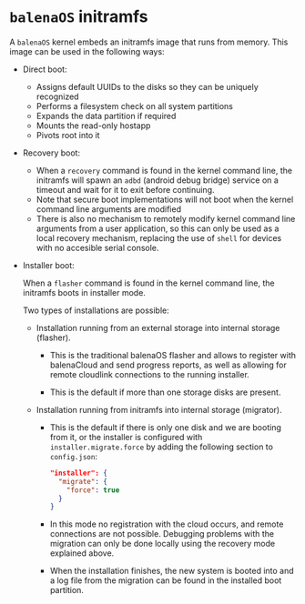 # `balenaOS` initramfs

A `balenaOS` kernel embeds an initramfs image that runs from memory. This image
can be used in the following ways:

* Direct boot:
  *  Assigns default UUIDs to the disks so they can be uniquely recognized
  *  Performs a filesystem check on all system partitions
  *  Expands the data partition if required
  *  Mounts the read-only hostapp
  *  Pivots root into it

* Recovery boot:
  * When a `recovery` command is found in the kernel command line, the
    initramfs will spawn an `adbd` (android debug bridge) service on a timeout
    and wait for it to exit before continuing.
  * Note that secure boot implementations will not boot when the kernel command
    line arguments are modified
  * There is also no mechanism to remotely modify kernel command line arguments
    from a user application, so this can only be used as a local recovery
    mechanism, replacing the use of `shell` for devices with no accesible
    serial console.

* Installer boot:

  When a `flasher` command is found in the kernel command line, the initramfs
  boots in installer mode.

  Two types of installations are possible:

  * Installation running from an external storage into internal storage (flasher).

     * This is the traditional balenaOS flasher and allows to register with
       balenaCloud and send progress reports, as well as allowing for remote
       cloudlink connections to the running installer.

     * This is the default if more than one storage disks are present.

  * Installation running from initramfs into internal storage (migrator).

     * This is the default if there is only one disk and we are booting from it,
       or the installer is configured with `installer.migrate.force` by adding
       the following section to `config.json`:

       ```json
       "installer": {
         "migrate": {
           "force": true
         }
       }
       ```

     * In this mode no registration with the cloud occurs, and remote connections
       are not possible. Debugging problems with the migration can only be done
       locally using the recovery mode explained above.

     * When the installation finishes, the new system is booted into and a log
       file from the migration can be found in the installed boot partition.
